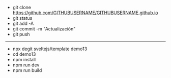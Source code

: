 - git clone https://github.com/GITHUBUSERNAME/GITHUBUSERNAME.github.io
- git status
- git add -A
- git commit -m "Actualización"
- git push
---------------------------------------------
- npx degit sveltejs/template demo13
- cd demo13
- npm install
- npm run dev
- npm run build